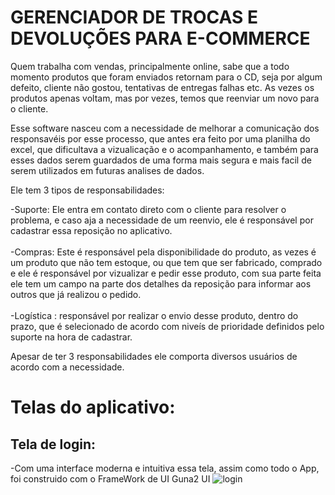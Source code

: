 # GERENCIADOR DE TROCAS E DEVOLUÇÕES PARA E-COMMERCE

Quem trabalha com vendas, principalmente online, sabe que a todo momento produtos que foram enviados retornam para o CD, seja por algum defeito, cliente não gostou, tentativas de entregas falhas etc.
As vezes os produtos apenas voltam, mas por vezes, temos que reenviar um novo para o cliente.

Esse software nasceu com a necessidade de melhorar a comunicação dos responsavéis por esse processo, que antes era feito por uma planilha do excel, que dificultava a vizualicação e o acompanhamento,
e também para esses dados serem guardados de uma forma mais segura e mais facil de serem utilizados em futuras analises de dados.

Ele tem 3 tipos de responsabilidades:

  -Suporte: Ele entra em contato direto com o cliente para resolver o problema, e caso aja a necessidade de um reenvio, ele é responsável por cadastrar essa reposição no aplicativo.<br/>
  <br/>
  -Compras: Este é responsável pela disponibilidade do produto, as vezes é um produto que não tem estoque, ou que tem que ser fabricado, comprado e ele é responsável por vizualizar
  e pedir esse produto, com sua parte feita ele tem um campo na parte dos detalhes da reposição para informar aos outros que já realizou o pedido.<br/>
  <br/>
  -Logística : responsável por realizar o envio desse produto, dentro do prazo, que é selecionado de acordo com niveís de prioridade definidos pelo suporte na hora de cadastrar.<br/>

Apesar de ter 3 responsabilidades ele comporta diversos usuários de acordo com a necessidade.

# Telas do aplicativo:

## Tela de login:

-Com uma interface moderna e intuitiva essa tela, assim como todo o App, foi construido com o FrameWork de UI Guna2 UI
![login](https://github.com/user-attachments/assets/d1000a6b-b603-4d12-a709-d3cfae8034de)

